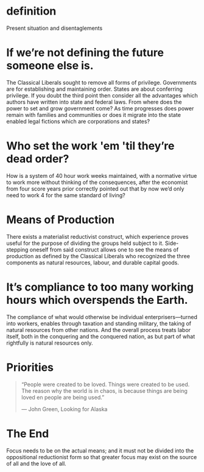 # definition
Present situation and disentaglements

# If we’re not defining the future someone else is.
The Classical Liberals sought to remove all forms of privilege. Governments are for establishing and maintaining order. States are about conferring privilege. If you doubt the third point then consider all the advantages which authors have written into state and federal laws. From where does the power to set and grow government come? As time progresses does power remain with families and communities or does it migrate into the state enabled legal fictions which are corporations and states?

# Who set the work 'em 'til they’re dead order? 
How is a system of 40 hour work weeks maintained, with a normative virtue to work more without thinking of the consequences, after the economist from four score years prior correctly pointed out that by now we’d only need to work 4 for the same standard of living?

# Means of Production
There exists a materialist reductivist construct, which experience proves useful for the purpose of dividing the groups held subject to it. Side-stepping oneself from said construct allows one to see the means of production as defined by the Classical Liberals who recognized the three components as natural resources, labour, and durable capital goods.

# It’s compliance to too many working hours which overspends the Earth. 
The compliance of what would otherwise be individual enterprisers—turned into workers, enables through taxation and standing military, the taking of natural resources from other nations. And the overall process treats labor itself, both in the conquering and the conquered nation, as but part of what rightfully is natural resources only.

# Priorities
>“People were created to be loved. Things were created to be used. The reason why the world is in chaos, is because things are being loved en people are being used.”
>
>― John Green, Looking for Alaska

# The End
Focus needs to be on the actual means; and it must not be divided into the oppositional reductionist form so that greater focus may exist on the source of all and the love of all.

